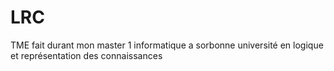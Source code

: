# LRC
TME fait durant mon master 1 informatique a sorbonne université en logique et représentation des connaissances

